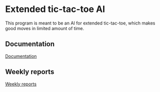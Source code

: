 # Extended tic-tac-toe AI
This program is meant to be an AI for extended tic-tac-toe, which makes good moves in limited amount of time.

## Documentation
[Documentation](https://github.com/JaakkoRE/Extended-tic-tac-toe-AI/tree/master/Documentation)

##  Weekly reports
[Weekly reports](https://github.com/JaakkoRE/Extended-tic-tac-toe-AI/blob/master/Documentation/Viikkoraportit.md) 
